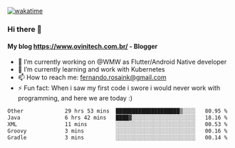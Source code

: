 [![wakatime](https://wakatime.com/badge/user/d5892087-17e6-46ab-8384-91a71a9b88d8.svg)](https://wakatime.com/@d5892087-17e6-46ab-8384-91a71a9b88d8)
### Hi there 👋

#### My blog https://www.ovinitech.com.br/ - Blogger

- 🔭 I’m currently working on @WMW as Flutter/Android Native developer
- 🌱 I’m currently learning and work with Kubernetes
- 📫 How to reach me: fernando.rosaink@gmail.com 
- ⚡ Fun fact: When i saw my first code i swore i would never work with programming, and here we are today :)

<!--START_SECTION:waka-->

```txt
Other             29 hrs 53 mins  ████████████████████▒░░░░   80.95 %
Java              6 hrs 42 mins   ████▓░░░░░░░░░░░░░░░░░░░░   18.16 %
XML               11 mins         ░░░░░░░░░░░░░░░░░░░░░░░░░   00.53 %
Groovy            3 mins          ░░░░░░░░░░░░░░░░░░░░░░░░░   00.16 %
Gradle            3 mins          ░░░░░░░░░░░░░░░░░░░░░░░░░   00.14 %
```

<!--END_SECTION:waka-->
